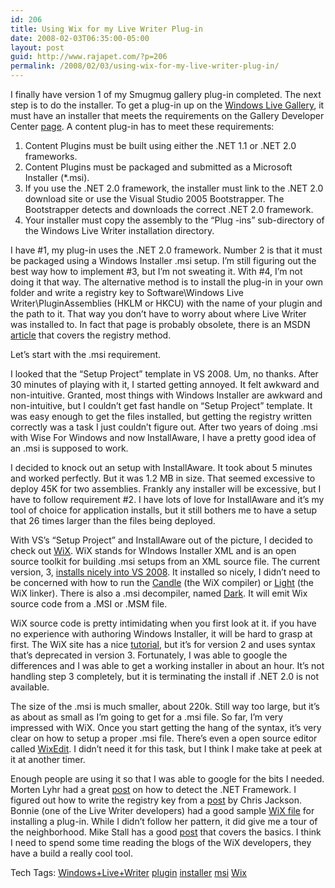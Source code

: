 ```yaml
---
id: 206
title: Using Wix for my Live Writer Plug-in
date: 2008-02-03T06:35:00-05:00
layout: post
guid: http://www.rajapet.com/?p=206
permalink: /2008/02/03/using-wix-for-my-live-writer-plug-in/
---
```

I finally have version 1 of my Smugmug gallery plug-in completed. The next step is to do the installer. To get a plug-in up on the [Windows Live Gallery](http://gallery.live.com/), it must have an installer that meets the requirements on the Gallery Developer Center [page](http://gallery.live.com/devcenter.aspx). A content plug-in has to meet these requirements:

  1. Content Plugins must be built using either the .NET 1.1 or .NET 2.0 frameworks. 
  2. Content Plugins must be packaged and submitted as a Microsoft Installer (*.msi). 
  3. If you use the .NET 2.0 framework, the installer must link to the .NET 2.0 download site or use the Visual Studio 2005 Bootstrapper. The Bootstrapper detects and downloads the correct .NET 2.0 framework. 
  4. Your installer must copy the assembly to the &#8220;Plug -ins&#8221; sub-directory of the Windows Live Writer installation directory.

I have #1, my plug-in uses the .NET 2.0 framework. Number 2 is that it must be packaged using a Windows Installer .msi setup. I&#8217;m still figuring out the best way how to implement #3, but I&#8217;m not sweating it. With #4, I&#8217;m not doing it that way. The alternative method is to install the plug-in in your own folder and write a registry key to Software\Windows Live Writer\PluginAssemblies (HKLM or HKCU) with the name of your plugin and the path to it. That way you don&#8217;t have to worry about where Live Writer was installed to. In fact that page is probably obsolete, there is an MSDN [article](http://msdn2.microsoft.com/en-us/library/aa738841.aspx "Distributing Plugins") that covers the registry method.

Let&#8217;s start with the .msi requirement.

I looked that the &#8220;Setup Project&#8221; template in VS 2008. Um, no thanks. After 30 minutes of playing with it, I started getting annoyed. It felt awkward and non-intuitive. Granted, most things with Windows Installer are awkward and non-intuitive, but I couldn&#8217;t get fast handle on &#8220;Setup Project&#8221; template. It was easy enough to get the files installed, but getting the registry written correctly was a task I just couldn&#8217;t figure out. After two years of doing .msi with Wise For Windows and now InstallAware, I have a pretty good idea of an .msi is supposed to work.

I decided to knock out an setup with InstallAware. It took about 5 minutes and worked perfectly. But it was 1.2 MB in size. That seemed excessive to deploy 45K for two assemblies. Frankly any installer will be excessive, but I have to follow requirement #2. I have lots of love for InstallAware and it&#8217;s my tool of choice for application installs, but it still bothers me to have a setup that 26 times larger than the files being deployed.

With VS&#8217;s &#8220;Setup Project&#8221; and InstallAware out of the picture, I decided to check out [WiX](http://wix.sourceforge.net/index.html "Windows Installer XML (WiX) toolset"). WiX stands for WIndows Installer XML and is an open source toolkit for building .msi setups from an XML source file. The current version, 3, [installs nicely into VS 2008](http://wix.sourceforge.net/votive.html "Votive is the Visual Studio package for WiX that lets you create and build WiX setup projects using the Visual Studio IDE. Votive supports syntax highlighting and IntelliSense for .wxs source files and adds a WiX setup project type to Visual Studio."). It installed so nicely, I didn&#8217;t need to be concerned with how to run the [Candle](http://wix.sourceforge.net/manual-wix2/candle.htm) (the WiX compiler) or [Light](http://wix.sourceforge.net/manual-wix2/light.htm) (the WiX linker). There is also a .msi decompiler, named [Dark](http://wix.sourceforge.net/manual-wix2/dark.htm). It will emit Wix source code from a .MSI or .MSM file.

WiX source code is pretty intimidating when you first look at it. if you have no experience with authoring Windows Installer, it will be hard to grasp at first. The WiX site has a nice [tutorial](http://www.tramontana.co.hu/wix/ "ntroduction to the Windows Installer XML Toolset"), but it&#8217;s for version 2 and uses syntax that&#8217;s deprecated in version 3. Fortunately, I was able to google the differences and I was able to get a working installer in about an hour. It&#8217;s not handling step 3 completely, but it is terminating the install if .NET 2.0 is not available.

The size of the .msi is much smaller, about 220k. Still way too large, but it&#8217;s as about as small as I&#8217;m going to get for a .msi file. So far, I&#8217;m very impressed with WiX. Once you start getting the hang of the syntax, it&#8217;s very clear on how to setup a proper .msi file. There&#8217;s even a open source editor called [WixEdit](http://wixedit.sourceforge.net/). I didn&#8217;t need it for this task, but I think I make take at peek at it at another timer.

Enough people are using it so that I was able to google for the bits I needed. Morten Lyhr had a great [post](http://morten.lyhr.dk/2007/10/wix-v3-and-detection-of-iis-and-aspnet.html "WiX v3 and detection of IIS and ASP.NET") on how to detect the .NET Framework. I figured out how to write the registry key from a [post](http://blogs.msdn.com/cjacks/archive/2008/01/03/stock-viewer-shim-demo-application.aspx "Stock Viewer Shim Demo Application") by Chris Jackson. Bonnie (one of the Live Writer developers) had a good sample [WiX file](http://bplo.spaces.live.com/blog/cns%21CF2831C0AE64E81B%21210.entry "Making an installer for your plugin") for installing a plug-in. While I didn&#8217;t follow her pattern, it did give me a tour of the neighborhood. Mike Stall has a good [post](http://blogs.msdn.com/jmstall/archive/2007/10/29/creating-msis-for-live-writer-plugins.aspx "Creating MSIs for Live Writer PlugIns") that covers the basics. I think I need to spend some time reading the blogs of the WiX developers, they have a build a really cool tool. 

<div>
  Tech Tags: <a href="http://technorati.com/tag/Windows+Live+Writer" rel="tag">Windows+Live+Writer</a> <a href="http://technorati.com/tag/plugin" rel="tag">plugin</a> <a href="http://technorati.com/tag/installer" rel="tag">installer</a> <a href="http://technorati.com/tag/msi" rel="tag">msi</a> <a href="http://technorati.com/tag/Wix" rel="tag">Wix</a>
</div>